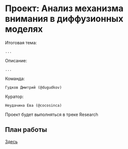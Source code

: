 # Проект: Анализ механизма внимания в диффузионных моделях
Итоговая тема: 
```
...
```
Описание:
```
...
```
Команда: 
```
Гудков Дмитрий (@dugudkov)
```
Куратор:
```
Неудачина Ева (@cocosinca)
```
Проект будет выполняться в треке Research
## План работы
[Здесь](docs/plan.md)